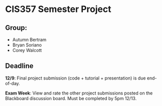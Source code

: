 # CIS357 Semester Project

## Group:
- Autumn Bertram
- Bryan Soriano
- Corey Walcott

## Deadline

**12/9**: Final project submission (code + tutorial + presentation) is due end-of-day. 

**Exam Week**: View and rate the other project submissions posted on the Blackboard discussion board.  Must be completed by 5pm 12/13.  

